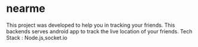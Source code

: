 # nearme
This project was developed to help you in tracking your friends. 
This backends serves android app to track the live location of your friends.
Tech Stack : Node.js,socket.io
